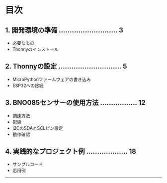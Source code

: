 <div style="page-break-after: always;">

# 目次

## 1. 開発環境の準備 ........................... 3
- 必要なもの
- Thonnyのインストール

## 2. Thonnyの設定 ............................. 5
- MicroPythonファームウェアの書き込み
- ESP32への接続

## 3. BNO085センサーの使用方法 ................. 12
- 調達方法
- 配線
- I2CのSDAとSCLピン設定
- 動作確認

## 4. 実践的なプロジェクト例 ................... 18
- サンプルコード
- 応用例

---

</div> 